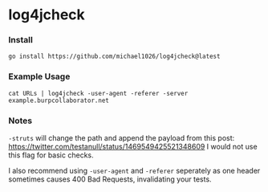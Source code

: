 # log4jcheck

### Install
```
go install https://github.com/michael1026/log4jcheck@latest
```

### Example Usage
```
cat URLs | log4jcheck -user-agent -referer -server example.burpcollaborator.net
```

### Notes
`-struts` will change the path and append the payload from this post: https://twitter.com/testanull/status/1469549425521348609
I would not use this flag for basic checks. 

I also recommend using `-user-agent` and `-referer` seperately as one header sometimes causes 400 Bad Requests, invalidating your tests.
